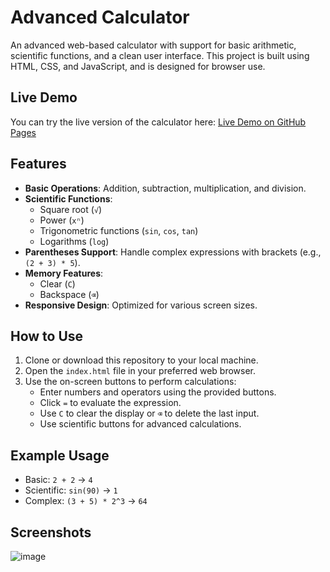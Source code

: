 # Advanced Calculator

An advanced web-based calculator with support for basic arithmetic, scientific functions, and a clean user interface. This project is built using HTML, CSS, and JavaScript, and is designed for browser use.

## Live Demo
You can try the live version of the calculator here: [Live Demo on GitHub Pages](https://jpuntul.github.io/Calculator/)

## Features
- **Basic Operations**: Addition, subtraction, multiplication, and division.
- **Scientific Functions**: 
  - Square root (`√`)
  - Power (`xⁿ`)
  - Trigonometric functions (`sin`, `cos`, `tan`)
  - Logarithms (`log`)
- **Parentheses Support**: Handle complex expressions with brackets (e.g., `(2 + 3) * 5`).
- **Memory Features**:
  - Clear (`C`)
  - Backspace (`⌫`)
- **Responsive Design**: Optimized for various screen sizes.

## How to Use
1. Clone or download this repository to your local machine.
2. Open the `index.html` file in your preferred web browser.
3. Use the on-screen buttons to perform calculations:
   - Enter numbers and operators using the provided buttons.
   - Click `=` to evaluate the expression.
   - Use `C` to clear the display or `⌫` to delete the last input.
   - Use scientific buttons for advanced calculations.

## Example Usage
- Basic: `2 + 2` → `4`
- Scientific: `sin(90)` → `1`
- Complex: `(3 + 5) * 2^3` → `64`

## Screenshots
![image](https://github.com/user-attachments/assets/e0d12825-887f-47a5-9331-3c10307083a8)
